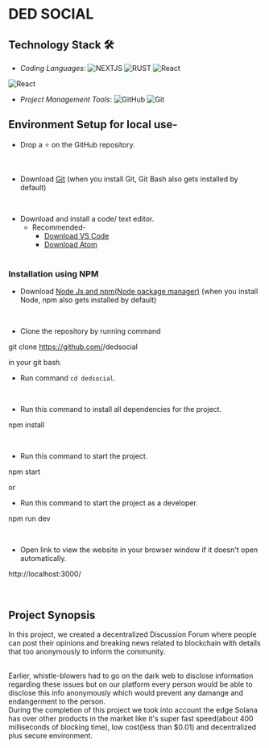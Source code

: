# DED SOCIAL
<div align="center">

</div>

## Technology Stack 🛠️


- *Coding Languages*: <img alt="NEXTJS" src="https://img.shields.io/badge/NEXTJS%20-%23323330.svg?&style=for-the-badge&logo=NEXTJS&logoColor=%23F7DF1E"/> <img alt="RUST" src="https://img.shields.io/badge/RUST%20-%23E34F26.svg?&style=for-the-badge&logo=RUST&logoColor=white"/> <img alt="React" src="https://img.shields.io/badge/react%20-%231572B6.svg?&style=for-the-badge&logo=react&logoColor=white"/>
 <img alt="React" src="https://img.shields.io/badge/Phantom%20-%231572B6.svg?&style=for-the-badge&logo=Phantom&logoColor=white"/>
 

 
- *Project Management Tools*: <img alt="GitHub" src="https://img.shields.io/badge/github%20-%23121011.svg?&style=for-the-badge&logo=github&logoColor=white"/> <img alt="Git" src="https://img.shields.io/badge/git%20-%23F05033.svg?&style=for-the-badge&logo=git&logoColor=white"/>




## Environment Setup for local use-

* Drop a :star: on the GitHub repository.
<br/>

* Download [Git](https://git-scm.com/downloads) (when you install Git, Git Bash also gets installed by default)
<br/>

* Download and install a code/ text editor.
    - Recommended-
        - [Download VS Code](https://code.visualstudio.com/download)
        - [Download Atom](https://atom.io/)
<br/> <br/>

### Installation using NPM 

* Download [Node Js and npm(Node package manager)](https://nodejs.org/en/) (when you install Node, npm also gets installed by default)
<br/>


* Clone the repository by running command

git clone https://github.com/<your user-name>/dedsocial

in your git bash.
<br/>

* Run command `cd dedsocial`.
<br/>

* Run this command to install all dependencies for the project.

npm install


<br/>

* Run this command to start the project.

npm start


or

* Run this command to start the project as a developer.

npm run dev

<br/>

* Open link to view the website in your browser window if it doesn't open automatically.

http://localhost:3000/

<br/>

## Project Synopsis 
In this project, we created a decentralized Discussion Forum where people can post their opinions and breaking news related to blockchain with details that too anonymously to inform the community.

<br>
Earlier, whistle-blowers had to go on the dark web to disclose information regarding these issues but on our platform every person would be able to disclose this info anonymously which would prevent any damange and endangerment to the person.

<br>
During the completion of this project we took into account the edge Solana has over other products in the market like it's super fast speed(about 400 milliseconds of blocking time), low cost(less than $0.01) and decentralized plus secure environment.
